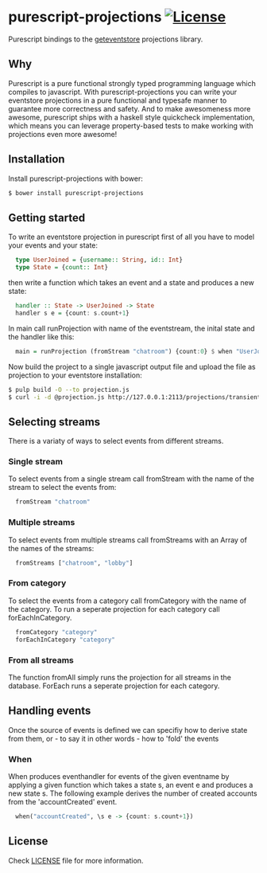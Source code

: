 purescript-projections [![License](http://img.shields.io/hexpm/l/Rendezvous.svg?style=flat)](https://github.com/timdeputter/purescript-projections/blob/master/LICENSE)
==========

Purescript bindings to the [geteventstore](http://geteventstore.com) projections library.

## Why
Purescript is a pure functional strongly typed programming language which compiles to javascript. 
With purescript-projections you can write your eventstore projections in a pure functional and typesafe
manner to guarantee more correctness and safety. And to make awesomeness more awesome, purescript ships
with a haskell style quickcheck implementation, which means you can leverage property-based tests to
make working with projections even more awesome!

## Installation
Install purescript-projections with bower:

```sh
$ bower install purescript-projections
```

## Getting started

To write an eventstore projection in purescript first of all you have to model your events and your state:
```purescript
  type UserJoined = {username:: String, id:: Int}
  type State = {count:: Int}
```
then write a function which takes an event and a state and produces a new state:
```purescript
  handler :: State -> UserJoined -> State
  handler s e = {count: s.count+1}
```
In main call runProjection with name of the eventstream, the inital state and the handler like this:
```purescript
  main = runProjection (fromStream "chatroom") {count:0} $ when "UserJoined" handler 
```

Now build the project to a single javascript output file and upload the file as projection
to your eventstore installation:

```sh
$ pulp build -O --to projection.js
$ curl -i -d @projection.js http://127.0.0.1:2113/projections/transient?enabled=yes -u admin:changeit -H "Content-Type: application/json"
```

## Selecting streams

There is a variaty of ways to select events from different streams.

### Single stream
To select events from a single stream call fromStream with the name of the stream to select the events from:
```purescript
  fromStream "chatroom"
```

### Multiple streams
To select events from multiple streams call fromStreams with an Array of the names of the streams:
```purescript
  fromStreams ["chatroom", "lobby"]
```

### From category
To select the events from a category call fromCategory with the name of the category. 
To run a seperate projection for each category call forEachInCategory.
```purescript
  fromCategory "category"
  forEachInCategory "category"
```

### From all streams
The function fromAll simply runs the projection for all streams in the database.
ForEach runs a seperate projection for each category.

## Handling events
Once the source of events is defined we can specifiy how to derive state from them, or - to say it in other words - 
how to 'fold' the events

### When
When produces eventhandler for events of the given eventname by applying a given function which takes a state s, an event e and produces a new state s. The following example derives the number of created accounts from the 'accountCreated' event.
```purescript
  when("accountCreated", \s e -> {count: s.count+1})
```

## License

Check [LICENSE](LICENSE) file for more information.
